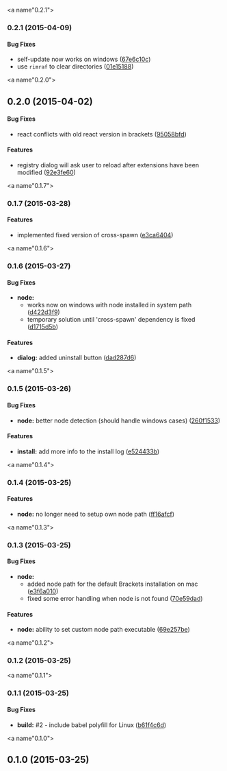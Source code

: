 <a name"0.2.1"></a>
### 0.2.1 (2015-04-09)


#### Bug Fixes

* self-update now works on windows ([67e6c10c](https://github.com/zaggino/brackets-npm-registry/commit/67e6c10c))
* use `rimraf` to clear directories ([01e15188](https://github.com/zaggino/brackets-npm-registry/commit/01e15188))


<a name"0.2.0"></a>
## 0.2.0 (2015-04-02)


#### Bug Fixes

* react conflicts with old react version in brackets ([95058bfd](https://github.com/zaggino/brackets-npm-registry/commit/95058bfd))


#### Features

* registry dialog will ask user to reload after extensions have been modified ([92e3fe60](https://github.com/zaggino/brackets-npm-registry/commit/92e3fe60))


<a name"0.1.7"></a>
### 0.1.7 (2015-03-28)


#### Features

* implemented fixed version of cross-spawn ([e3ca6404](https://github.com/zaggino/brackets-npm-registry/commit/e3ca6404))


<a name"0.1.6"></a>
### 0.1.6 (2015-03-27)


#### Bug Fixes

* **node:**
  * works now on windows with node installed in system path ([d422d3f9](https://github.com/zaggino/brackets-npm-registry/commit/d422d3f9))
  * temporary solution until 'cross-spawn' dependency is fixed ([d1715d5b](https://github.com/zaggino/brackets-npm-registry/commit/d1715d5b))


#### Features

* **dialog:** added uninstall button ([dad287d6](https://github.com/zaggino/brackets-npm-registry/commit/dad287d6))


<a name"0.1.5"></a>
### 0.1.5 (2015-03-26)


#### Bug Fixes

* **node:** better node detection (should handle windows cases) ([260f1533](https://github.com/zaggino/brackets-npm-registry/commit/260f1533))


#### Features

* **install:** add more info to the install log ([e524433b](https://github.com/zaggino/brackets-npm-registry/commit/e524433b))


<a name"0.1.4"></a>
### 0.1.4 (2015-03-25)


#### Features

* **node:** no longer need to setup own node path ([ff16afcf](https://github.com/zaggino/brackets-npm-registry/commit/ff16afcf))


<a name"0.1.3"></a>
### 0.1.3 (2015-03-25)


#### Bug Fixes

* **node:**
  * added node path for the default Brackets installation on mac ([e3f6a010](https://github.com/zaggino/brackets-npm-registry/commit/e3f6a010))
  * fixed some error handling when node is not found ([70e59dad](https://github.com/zaggino/brackets-npm-registry/commit/70e59dad))


#### Features

* **node:** ability to set custom node path executable ([69e257be](https://github.com/zaggino/brackets-npm-registry/commit/69e257be))


<a name"0.1.2"></a>
### 0.1.2 (2015-03-25)


<a name"0.1.1"></a>
### 0.1.1 (2015-03-25)


#### Bug Fixes

* **build:** #2 - include babel polyfill for Linux ([b61f4c6d](https://github.com/zaggino/brackets-npm-registry/commit/b61f4c6d))


<a name"0.1.0"></a>
## 0.1.0 (2015-03-25)


